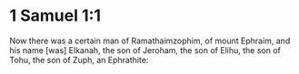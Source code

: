 # 1 Samuel 1:1

Now there was a certain man of Ramathaimzophim, of mount Ephraim, and his name [was] Elkanah, the son of Jeroham, the son of Elihu, the son of Tohu, the son of Zuph, an Ephrathite:
